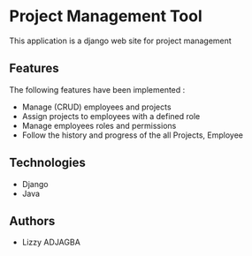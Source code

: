 # Project Management Tool
This application is a django web site for project management 
## Features
The following features have been implemented :
- Manage (CRUD) employees and projects
- Assign projects to employees with a defined role
- Manage employees roles and permissions
- Follow the history and progress of the all Projects, Employee
## Technologies
- Django
- Java
## Authors
- Lizzy ADJAGBA
